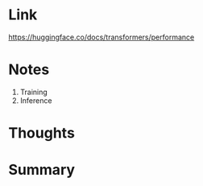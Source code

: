 Link
===============
<p>

https://huggingface.co/docs/transformers/performance

</p>

Notes
===============

1. Training 
2. Inference

Thoughts
===============


Summary
===============
